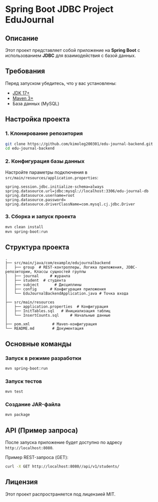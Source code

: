 # Spring Boot JDBC Project EduJournal

## Описание
Этот проект представляет собой приложение на **Spring Boot** с использованием **JDBC** для взаимодействия с базой данных.

## Требования
Перед запуском убедитесь, что у вас установлены:
- [JDK 17+](https://adoptium.net/)
- [Maven 3+](https://maven.apache.org/)
- База данных (MySQL)

## Настройка проекта

### 1. Клонирование репозитория
```sh
git clone https://github.com/kimoleg200301/edu-journal-backend.git
cd edu-journal-backend
```

### 2. Конфигурация базы данных
Настройте параметры подключения в `src/main/resources/application.properties`:
```properties
spring.session.jdbc.initialize-schema=always
spring.datasource.url=jdbc:mysql://localhost:3306/edu-journal-db
spring.datasource.username=root
spring.datasource.password=
spring.datasource.driverClassName=com.mysql.cj.jdbc.Driver
```

### 3. Сборка и запуск проекта
```sh
mvn clean install
mvn spring-boot:run
```

## Структура проекта
```
.
├── src/main/java/com/example/edujournalbackend
│   ├── group  # REST-контроллеры, Логика приложения, JDBC-репозитории, Классы сущностей группы
│   ├── journal     # журанла
│   ├── student  # студента
│   ├── subject       # Дисциплины
│   ├── config      # Конфигурация приложения
│   └── EduJournalBackendApplication.java # Точка входа
│
├── src/main/resources
│   ├── application.properties  # Конфигурация
│   ├── InitTables.sql   # Инициализация таблиц
│   └── InsertCounts.sql     # Начальные данные
│
├── pom.xml          # Maven-конфигурация
└── README.md        # Документация
```

## Основные команды

### Запуск в режиме разработки
```sh
mvn spring-boot:run
```

### Запуск тестов
```sh
mvn test
```

### Создание JAR-файла
```sh
mvn package
```

## API (Пример запроса)
После запуска приложение будет доступно по адресу `http://localhost:8080`.

Пример REST-запроса (GET):
```sh
curl -X GET http://localhost:8080//api/v1/students/
```

## Лицензия
Этот проект распространяется под лицензией MIT.

